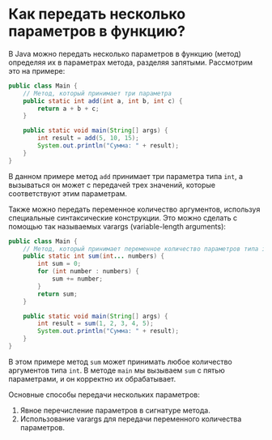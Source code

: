 # Как передать несколько параметров в функцию?

В Java можно передать несколько параметров в функцию (метод) определяя их в параметрах метода, разделяя запятыми. Рассмотрим это на примере:

```java
public class Main {
    // Метод, который принимает три параметра
    public static int add(int a, int b, int c) {
        return a + b + c;
    }

    public static void main(String[] args) {
        int result = add(5, 10, 15);
        System.out.println("Сумма: " + result);
    }
}
```

В данном примере метод `add` принимает три параметра типа `int`, а вызываться он может с передачей трех значений, которые соответствуют этим параметрам.

Также можно передать переменное количество аргументов, используя специальные синтаксические конструкции. Это можно сделать с помощью так называемых varargs (variable-length arguments):

```java
public class Main {
    // Метод, который принимает переменное количество параметров типа int
    public static int sum(int... numbers) {
        int sum = 0;
        for (int number : numbers) {
            sum += number;
        }
        return sum;
    }

    public static void main(String[] args) {
        int result = sum(1, 2, 3, 4, 5);
        System.out.println("Сумма: " + result);
    }
}
```

В этом примере метод `sum` может принимать любое количество аргументов типа `int`. В методе `main` мы вызываем `sum` с пятью параметрами, и он корректно их обрабатывает.

Основные способы передачи нескольких параметров:
1. Явное перечисление параметров в сигнатуре метода.
2. Использование varargs для передачи переменного количества параметров.